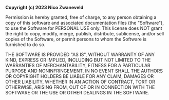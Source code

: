 **Copyright (c) 2023 Nico Zwaneveld**

Permission is hereby granted, free of charge, to any person obtaining a copy
of this software and associated documentation files (the "Software"), to use 
the Software for PERSONAL USE only. This license does NOT grant the right 
to copy, modify, merge, publish, distribute, sublicense, and/or sell copies 
of the Software, or permit persons to whom the Software is furnished to do so.

THE SOFTWARE IS PROVIDED "AS IS", WITHOUT WARRANTY OF ANY KIND, EXPRESS OR
IMPLIED, INCLUDING BUT NOT LIMITED TO THE WARRANTIES OF MERCHANTABILITY,
FITNESS FOR A PARTICULAR PURPOSE AND NONINFRINGEMENT. IN NO EVENT SHALL THE
AUTHORS OR COPYRIGHT HOLDERS BE LIABLE FOR ANY CLAIM, DAMAGES OR OTHER
LIABILITY, WHETHER IN AN ACTION OF CONTRACT, TORT OR OTHERWISE, ARISING FROM,
OUT OF OR IN CONNECTION WITH THE SOFTWARE OR THE USE OR OTHER DEALINGS IN THE
SOFTWARE.

